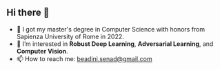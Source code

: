 ## Hi there 👋

- 🤠 I got my master's degree in Computer Science with honors from Sapienza University of Rome in 2022.
- 🌱 I’m interested in **Robust Deep Learning**, **Adversarial Learning**, and **Computer Vision**.
- 📫 How to reach me: beadini.senad@gmail.com

